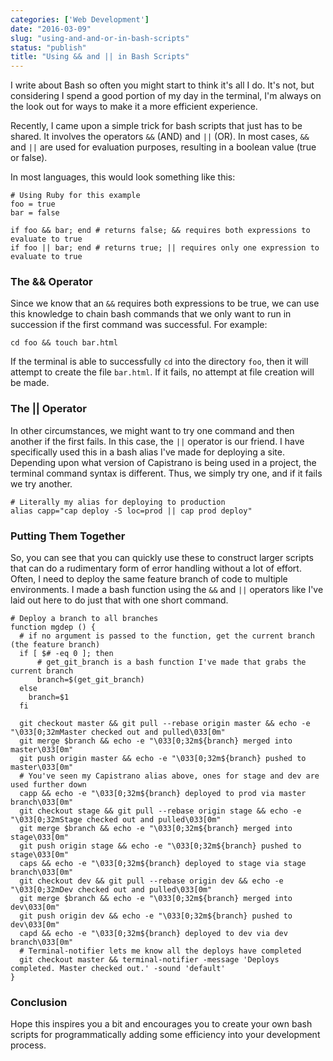 ```yaml
---
categories: ['Web Development']
date: "2016-03-09"
slug: "using-and-and-or-in-bash-scripts"
status: "publish"
title: "Using && and || in Bash Scripts"
---
```


I write about Bash so often you might start to think it's all I do. It's not, but considering I spend a good portion of my day in the terminal, I'm always on the look out for ways to make it a more efficient experience.

Recently, I came upon a simple trick for bash scripts that just has to be shared. It involves the operators `&&` (AND) and `||` (OR). In most cases, `&&` and `||` are used for evaluation purposes, resulting in a boolean value (true or false).

In most languages, this would look something like this:

```
# Using Ruby for this example
foo = true
bar = false

if foo && bar; end # returns false; && requires both expressions to evaluate to true
if foo || bar; end # returns true; || requires only one expression to evaluate to true

```

### The && Operator

Since we know that an `&&` requires both expressions to be true, we can use this knowledge to chain bash commands that we only want to run in succession if the first command was successful. For example:

```
cd foo && touch bar.html

```

If the terminal is able to successfully `cd` into the directory `foo`, then it will attempt to create the file `bar.html`. If it fails, no attempt at file creation will be made.

### The || Operator

In other circumstances, we might want to try one command and then another if the first fails. In this case, the `||` operator is our friend. I have specifically used this in a bash alias I've made for deploying a site. Depending upon what version of Capistrano is being used in a project, the terminal command syntax is different. Thus, we simply try one, and if it fails we try another.

```
# Literally my alias for deploying to production
alias capp="cap deploy -S loc=prod || cap prod deploy"

```

### Putting Them Together

So, you can see that you can quickly use these to construct larger scripts that can do a rudimentary form of error handling without a lot of effort. Often, I need to deploy the same feature branch of code to multiple environments. I made a bash function using the `&&` and `||` operators like I've laid out here to do just that with one short command.

```
# Deploy a branch to all branches
function mgdep () {
  # if no argument is passed to the function, get the current branch (the feature branch)
  if [ $# -eq 0 ]; then
      # get_git_branch is a bash function I've made that grabs the current branch
      branch=$(get_git_branch)
  else
    branch=$1
  fi

  git checkout master && git pull --rebase origin master && echo -e "\033[0;32mMaster checked out and pulled\033[0m"
  git merge $branch && echo -e "\033[0;32m${branch} merged into master\033[0m"
  git push origin master && echo -e "\033[0;32m${branch} pushed to master\033[0m"
  # You've seen my Capistrano alias above, ones for stage and dev are used further down
  capp && echo -e "\033[0;32m${branch} deployed to prod via master branch\033[0m"
  git checkout stage && git pull --rebase origin stage && echo -e "\033[0;32mStage checked out and pulled\033[0m"
  git merge $branch && echo -e "\033[0;32m${branch} merged into stage\033[0m"
  git push origin stage && echo -e "\033[0;32m${branch} pushed to stage\033[0m"
  caps && echo -e "\033[0;32m${branch} deployed to stage via stage branch\033[0m"
  git checkout dev && git pull --rebase origin dev && echo -e "\033[0;32mDev checked out and pulled\033[0m"
  git merge $branch && echo -e "\033[0;32m${branch} merged into dev\033[0m"
  git push origin dev && echo -e "\033[0;32m${branch} pushed to dev\033[0m"
  capd && echo -e "\033[0;32m${branch} deployed to dev via dev branch\033[0m"
  # Terminal-notifier lets me know all the deploys have completed
  git checkout master && terminal-notifier -message 'Deploys completed. Master checked out.' -sound 'default'
}

```

### Conclusion

Hope this inspires you a bit and encourages you to create your own bash scripts for programmatically adding some efficiency into your development process.
